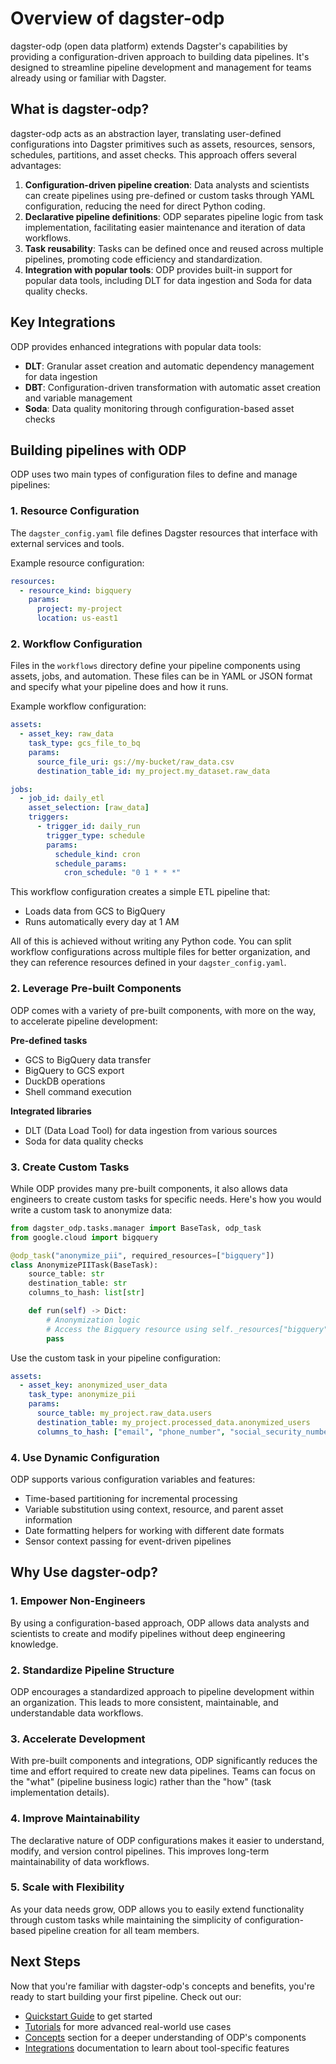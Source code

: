 # Overview of dagster-odp

dagster-odp (open data platform) extends Dagster's capabilities by providing a configuration-driven approach to building data pipelines. It's designed to streamline pipeline development and management for teams already using or familiar with Dagster.

## What is dagster-odp?

dagster-odp acts as an abstraction layer, translating user-defined configurations into Dagster primitives such as assets, resources, sensors, schedules, partitions, and asset checks. This approach offers several advantages:

1. **Configuration-driven pipeline creation**: Data analysts and scientists can create pipelines using pre-defined or custom tasks through YAML configuration, reducing the need for direct Python coding.
2. **Declarative pipeline definitions**: ODP separates pipeline logic from task implementation, facilitating easier maintenance and iteration of data workflows.
3. **Task reusability**: Tasks can be defined once and reused across multiple pipelines, promoting code efficiency and standardization.
4. **Integration with popular tools**: ODP provides built-in support for popular data tools, including DLT for data ingestion and Soda for data quality checks.

## Key Integrations

ODP provides enhanced integrations with popular data tools:

- **DLT**: Granular asset creation and automatic dependency management for data ingestion
- **DBT**: Configuration-driven transformation with automatic asset creation and variable management
- **Soda**: Data quality monitoring through configuration-based asset checks

## Building pipelines with ODP

ODP uses two main types of configuration files to define and manage pipelines:

### 1. Resource Configuration

The `dagster_config.yaml` file defines Dagster resources that interface with external services and tools.

Example resource configuration:
```yaml
resources:
  - resource_kind: bigquery
    params:
      project: my-project
      location: us-east1
```

### 2. Workflow Configuration

Files in the `workflows` directory define your pipeline components using assets, jobs, and automation. These files can be in YAML or JSON format and specify what your pipeline does and how it runs.

Example workflow configuration:
```yaml
assets:
  - asset_key: raw_data
    task_type: gcs_file_to_bq
    params:
      source_file_uri: gs://my-bucket/raw_data.csv
      destination_table_id: my_project.my_dataset.raw_data

jobs:
  - job_id: daily_etl
    asset_selection: [raw_data]
    triggers:
      - trigger_id: daily_run
        trigger_type: schedule
        params:
          schedule_kind: cron
          schedule_params:
            cron_schedule: "0 1 * * *"
```

This workflow configuration creates a simple ETL pipeline that:

- Loads data from GCS to BigQuery
- Runs automatically every day at 1 AM

All of this is achieved without writing any Python code. You can split workflow configurations across multiple files for better organization, and they can reference resources defined in your `dagster_config.yaml`.

### 2. Leverage Pre-built Components

ODP comes with a variety of pre-built components, with more on the way, to accelerate pipeline development:

**Pre-defined tasks**

- GCS to BigQuery data transfer
- BigQuery to GCS export
- DuckDB operations
- Shell command execution

**Integrated libraries**

- DLT (Data Load Tool) for data ingestion from various sources
- Soda for data quality checks

### 3. Create Custom Tasks

While ODP provides many pre-built components, it also allows data engineers to create custom tasks for specific needs. Here's how you would write a custom task to anonymize data:

```python
from dagster_odp.tasks.manager import BaseTask, odp_task
from google.cloud import bigquery

@odp_task("anonymize_pii", required_resources=["bigquery"])
class AnonymizePIITask(BaseTask):
    source_table: str
    destination_table: str
    columns_to_hash: list[str]

    def run(self) -> Dict:
        # Anonymization logic
        # Access the Bigquery resource using self._resources["bigquery"]
        pass
```

Use the custom task in your pipeline configuration:

```yaml
assets:
  - asset_key: anonymized_user_data
    task_type: anonymize_pii
    params:
      source_table: my_project.raw_data.users
      destination_table: my_project.processed_data.anonymized_users
      columns_to_hash: ["email", "phone_number", "social_security_number"]
```

### 4. Use Dynamic Configuration

ODP supports various configuration variables and features:

- Time-based partitioning for incremental processing
- Variable substitution using context, resource, and parent asset information
- Date formatting helpers for working with different date formats
- Sensor context passing for event-driven pipelines

## Why Use dagster-odp?

### 1. Empower Non-Engineers
By using a configuration-based approach, ODP allows data analysts and scientists to create and modify pipelines without deep engineering knowledge.

### 2. Standardize Pipeline Structure
ODP encourages a standardized approach to pipeline development within an organization. This leads to more consistent, maintainable, and understandable data workflows.

### 3. Accelerate Development
With pre-built components and integrations, ODP significantly reduces the time and effort required to create new data pipelines. Teams can focus on the "what" (pipeline business logic) rather than the "how" (task implementation details).

### 4. Improve Maintainability
The declarative nature of ODP configurations makes it easier to understand, modify, and version control pipelines. This improves long-term maintainability of data workflows.

### 5. Scale with Flexibility
As your data needs grow, ODP allows you to easily extend functionality through custom tasks while maintaining the simplicity of configuration-based pipeline creation for all team members.

## Next Steps

Now that you're familiar with dagster-odp's concepts and benefits, you're ready to start building your first pipeline. Check out our:

- [Quickstart Guide](./quickstart.md) to get started
- [Tutorials](../tutorials/tutorials.md) for more advanced real-world use cases
- [Concepts](../concepts/concepts.md) section for a deeper understanding of ODP's components
- [Integrations](../integrations/integrations.md) documentation to learn about tool-specific features
